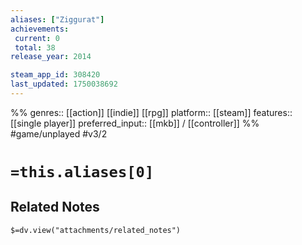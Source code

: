```yaml
---
aliases: ["Ziggurat"]
achievements:
 current: 0
 total: 38
release_year: 2014

steam_app_id: 308420
last_updated: 1750038692
---
```

%%
genres:: [[action]] [[indie]] [[rpg]]
platform:: [[steam]]
features:: [[single player]]
preferred_input:: [[mkb]] / [[controller]]
%%
#game/unplayed
#v3/2

# `=this.aliases[0]`
## Related Notes
`$=dv.view("attachments/related_notes")`